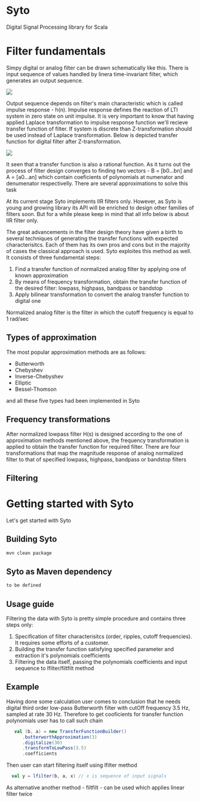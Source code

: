 # Syto

Digital Signal Processing library for Scala

# Filter fundamentals

Simpy digital or analog filter can be drawn schematically like this. There is input sequence of values handled by linera time-invariant filter, which generates an output sequence. 

<img src="https://latex.codecogs.com/svg.latex?\Large&space;{x_n}\to\left\langle{filter}\right\rangle\to{y_n}"/>

Output sequence depends on filter's main characteristic which is called impulse response - h(n). Impulse response defines the reaction of LTI system in zero state on unit impulse. It is very important to know that having applied Laplace transformation to impulse response function we'll recieve transfer function of filter. If system is discrete than Z-transformation should be used instead of Laplace transformation. Below is depicted transfer function for digital filter after Z-transformation.  

<img src="https://latex.codecogs.com/svg.latex?\Large&space;H(z)=\frac{b_{0}+b_{1}z^{-1}+b_{m}z^{-m}}{a_{0}+a_{1}z^{-1}+a_{n}z^{-n}}"/>

It seen that a transfer function is also a rational function. As it turns out the process of filter design converges to finding two vectors - B = [b0...bn] and A = [a0...an] which contain coeficients of polynomials at numenator and denumenator respectivelly. There are several approximations
to solve this task

At its current stage Syto implements IIR filters only. However, as Syto is young and growing library
its API will be enriched to design other families of filters soon. But for a while please keep in mind that all info below is about IIR filter only.  

The great advancements in the filter design theory have given a birth to several techniques of generating the transfer functions with expected characterisitcs. Each of them has its own pros and cons but in the majority of cases the classical approach is used. Syto exploites this method as well. It consists of three fundamental steps:

1) Find a transfer function of normalized analog filter by applying one of known approximation
2) By means of frequency transformation, obtain the transfer function of the desired filter: lowpass, highpass, bandpass or bandstop
3) Apply bilinear transformation to convert the analog transfer function to digital one  

Normalized analog filter is the filter in which the cutoff frequency is equal to 1 rad/sec

## Types of approximation
The most popular approximation methods are as follows:
- Butterworth
- Chebyshev
- Inverse-Chebyshev
- Elliptic
- Bessel-Thomson

and all these five types had been implemented in Syto

## Frequency transformations
After normalized lowpass filter H(s) is designed according to the one of approximation methods mentioned above, the frequency transformation is applied to obtain the transfer function for required filter. There are four transformations that map the magnitude response of analog normalized filter to that of specified lowpass, highpass, bandpass or bandstop filters

## Filtering

# Getting started with Syto

Let's get started with Syto

## Building Syto
```bash
mvn clean package
```

## Syto as Maven dependency

```bash
to be defined
```

## Usage guide

Filtering the data with Syto is pretty simple procedure and contains three steps only:
1) Specification of filter characterisitcs (order, ripples, cutoff frequencies). It requires some efforts of a customer.
2) Building the transfer function satisfying specified parameter and extraction it's polynomials coefficients 
3) Filtering the data itself, passing the polynomials coefficients and input sequence to lfilter/filtfilt method

## Example

Having done some calculation user comes to conclusion that he needs digital third order low-pass Butterworth filter with cutOff frequency 3.5 Hz, sampled at rate 30 Hz. Therefore to get cooficients for transfer function polynomials user has to call such chain 

```scala 
   val (b, a) = new TransferFunctionBuilder()
      .butterworthApproximation(3)
      .digitalize(30)
      .transformToLowPass(3.5)
      .coefficients
```

Then user can start filtering itself using lfilter method
```scala 
  val y = lfilter(b, a, x) // x is sequence of input signals 
```
As alternative another method - filtfilt - can be used which applies linear filter twice 
